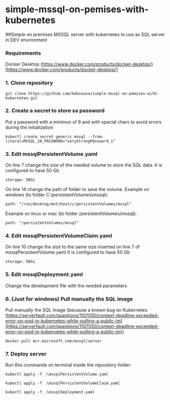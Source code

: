 # simple-mssql-on-pemises-with-kubernetes
##Simple on premises MSSQL server with kubernetes to use as SQL server in DEV environment

### Requirements
Docker Desktop
(https://www.docker.com/products/docker-desktop/)[https://www.docker.com/products/docker-desktop/]

### 1. Clone repository
```
git clone https://github.com/hdesousa/simple-mssql-on-pemises-with-kubernetes.git
```

### 2. Create a secret to store sa password
Put a password with a minimun of 8 and with special chars to avoid errors during the initialization
```
kubectl create secret generic mssql --from-literal=MSSQL_SA_PASSWORD="veryStrongP@ssword_1"
```

### 3. Edit mssqlPersistentVolume.yaml 
On line 7 change the size of the needed volume to store the SQL data.
It is configured to have 50 Gb
```
storage: 50Gi
```
On line 14 change the path of folder to save the volume.
Example on windows (to folder C:\persistentVolumes\mssql):
```
path: "/run/desktop/mnt/host/c/persistentVolumes/mssql"
```
Example on linux or mac (to folder /persistentVolumes/mssql):
```
path: "/persistentVolumes/mssql"
```

### 4. Edit mssqlPersistentVolumeClaim.yaml
On line 10 change the size to the same size inserted on line 7 of mssqlPersistentVolume.yaml
It is configured to have 50 Gb
```
storage: 50Gi
```

### 5. Edit mssqlDeployment.yaml
Change the development file with the needed parameters

### 6. (Just for windows) Pull manually the SQL image
Pull manually the SQL image (because a known bug on Kubernetes: [https://serverfault.com/questions/1107050/context-deadline-exceeded-error-on-pod-in-kubernetes-while-pulling-a-public-im](https://serverfault.com/questions/1107050/context-deadline-exceeded-error-on-pod-in-kubernetes-while-pulling-a-public-im))
```
docker pull mcr.microsoft.com/mssql/server
```

### 7. Deploy server
Run this commands on terminal inside the repository folder:
```
kubectl apply -f .\mssqlPersistentVolume.yaml
```
```
kubectl apply -f .\mssqlPersistentVolumeClaim.yaml
```
```
kubectl apply -f .\mssqlDeployment.yaml
```
